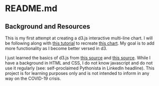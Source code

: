 # README.md

## Background and Resources

This is my first attempt at creating a d3.js interactive multi-line chart. I will be following along with [this tutorial](http://datawanderings.com/2019/11/01/tutorial-making-an-interactive-line-chart-in-d3-js-v-5/) to recreate [this chart](https://ourworldindata.org/grapher/covid-confirmed-cases-since-100th-case). My goal is to add more functionality as I become better versed in d3.

I just learned the basics of d3.js from [this source](https://square.github.io/intro-to-d3/) and [this source](https://www.freecodecamp.org/news/learn-d3-js-in-5-minutes-c5ec29fb0725/). While I have a background in HTML and CSS, I do not know javascript and do not use it regularly (see: self-proclaimed Pythonista in LinkedIn headline). This project is for learning purposes only and is not intended to inform in any way on the COVID-19 crisis.